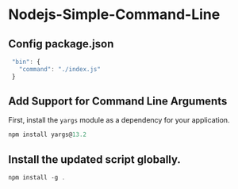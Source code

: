 # Nodejs-Simple-Command-Line

## Config package.json
```javascript
 "bin": {
   "command": "./index.js"
 }
```

## Add Support for Command Line Arguments
First, install the `yargs` module as a dependency for your application.
```javascript
npm install yargs@13.2
```

## Install the updated script globally.

```javascript
npm install -g .
```


